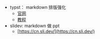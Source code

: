 - typst： markdown 排版强化
	- [官网](https://typst.app/)
	- [教程](https://typst-doc-cn.github.io/tutorial/introduction.html)
- slidev: markdown 做 ppt 
	- [https://cn.sli.dev/](https://cn.sli.dev/)